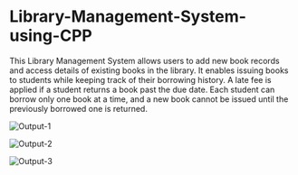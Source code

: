 # Library-Management-System-using-CPP


This Library Management System allows users to add new book records and access details of existing books in the library. It enables issuing books to students while keeping track of their borrowing history. A late fee is applied if a student returns a book past the due date. Each student can borrow only one book at a time, and a new book cannot be issued until the previously borrowed one is returned.

![Output-1](https://github.com/user-attachments/assets/c4f758c1-205f-4237-99c4-fe3d34a44adb)

![Output-2](https://github.com/user-attachments/assets/e50eb0a9-f2ac-4cea-b0c6-0faf05e80b63)

![Output-3](https://github.com/user-attachments/assets/a07e2a5d-98c8-4f6d-95c9-e1b1991aff75)
